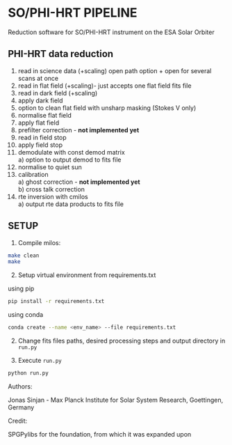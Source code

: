 # SO/PHI-HRT PIPELINE

Reduction software for SO/PHI-HRT instrument on the ESA Solar Orbiter
## PHI-HRT data reduction
1. read in science data (+scaling) open path option + open for several scans at once
2. read in flat field (+scaling)- just accepts one flat field fits file
3. read in dark field (+scaling)
4. apply dark field
5. option to clean flat field with unsharp masking (Stokes V only)
6. normalise flat field
7. apply flat field
8. prefilter correction - **not implemented yet**
9. read in field stop
10. apply field stop
11. demodulate with const demod matrix <br />
        a) option to output demod to fits file <br />
12. normalise to quiet sun
13. calibration <br />
        a) ghost correction - **not implemented yet** <br />
        b) cross talk correction <br />
14. rte inversion with cmilos <br />
        a) output rte data products to fits file <br />
## SETUP

1. Compile milos:

```bash
make clean
make
```
        
2. Setup virtual environment from requirements.txt

using pip
```bash
pip install -r requirements.txt
```
using conda
```bash
conda create --name <env_name> --file requirements.txt
```
2. Change fits files paths, desired processing steps and output directory in ```run.py```

3. Execute ```run.py```

```bash
python run.py
```

Authors: <br />

Jonas Sinjan - Max Planck Institute for Solar System Research, Goettingen, Germany

Credit: <br />

SPGPylibs for the foundation, from which it was expanded upon
